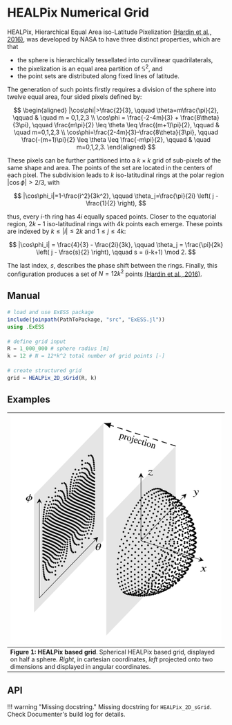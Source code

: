 
<a id='HEALPix-Numerical-Grid'></a>

<a id='HEALPix-Numerical-Grid-1'></a>

# HEALPix Numerical Grid


HEALPix, Hierarchical Equal Area iso-Latitude Pixelization [(Hardin et al., 2016)](https://doi.org/10.48550/arXiv.1607.04590), was developed by NASA to have three distinct properties, which are that


  * the sphere is hierarchically tessellated into curvilinear quadrilaterals,
  * the pixelization is an equal area partition of $\mathbb{S}^2$, and
  * the point sets are distributed along fixed lines of latitude.


The generation of such points firstly requires a division of the sphere into twelve equal area, four sided pixels defined by:


$$
\begin{aligned}
    |\cos\phi|>\frac{2}{3}, \qquad \theta=m\frac{\pi}{2}, \qquad & \quad m = 0,1,2,3 \\
    \cos\phi = \frac{-2-4m}{3} + \frac{8\theta}{3\pi}, \qquad \frac{m\pi}{2} \leq \theta \leq \frac{(m+1)\pi}{2}, \qquad & \quad m=0,1,2,3 \\
    \cos\phi=\frac{2-4m}{3}-\frac{8\theta}{3\pi}, \qquad \frac{-(m+1)\pi}{2} \leq \theta \leq \frac{-m\pi}{2}, \qquad & \quad  m=0,1,2,3.
\end{aligned}
$$


These pixels can be further partitioned into a $k \times k$ grid of sub-pixels of the same shape and area. The points of the set are located in the centers of each pixel. The subdivision leads to $k$ iso-latitudinal rings at the polar region $|\cos\phi|>2/3$, with


$$
    |\cos\phi_i|=1-\frac{i^2}{3k^2}, \qquad \theta_j=\frac{\pi}{2i} \left( j - \frac{1}{2} \right),
$$


thus, every $i$-th ring has $4i$ equally spaced points. Closer to the equatorial region, $2k-1$ iso-latitudinal rings with $4k$ points each emerge. These points are indexed by $k \leq |i| \leq 2k$ and $1 \leq j \leq 4k$:


$$
    |\cos\phi_i| = \frac{4}{3} - \frac{2i}{3k}, \qquad \theta_j = \frac{\pi}{2k} \left( j - \frac{s}{2} \right), \qquad s = (i-k+1) \mod 2.
$$


The last index, $s$, describes the phase shift between the rings. Finally, this configuration produces a set of $N=12k^2$ points [(Hardin et al., 2016)](https://doi.org/10.48550/arXiv.1607.04590).


<a id='Manual'></a>

<a id='Manual-1'></a>

## Manual


```julia
# load and use ExESS package
include(joinpath(PathToPackage, "src", "ExESS.jl"))
using .ExESS

# define grid input
R = 1_000_000 # sphere radius [m]
k = 12 # N = 12*k^2 total number of grid points [-]

# create structured grid
grid = HEALPix_2D_sGrid(R, k)
```


<a id='Examples'></a>

<a id='Examples-1'></a>

## Examples


| ![](imgs/healpix.svg)                                                                                                                                                                                     |
|:--------------------------------------------------------------------------------------------------------------------------------------------------------------------------------------------------------- |
| **Figure 1: HEALPix based grid**. Spherical HEALPix based grid, displayed on half a sphere. *Right*, in cartesian coordinates, *left* projected onto two dimensions and displayed in angular coordinates. |


<a id='API'></a>

<a id='API-1'></a>

## API


!!! warning "Missing docstring."
    Missing docstring for `HEALPix_2D_sGrid`. Check Documenter's build log for details.


